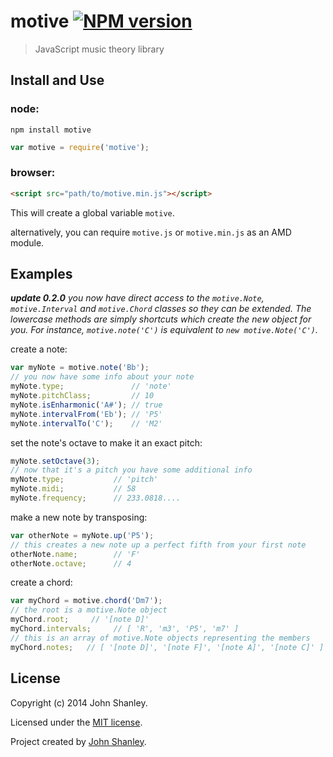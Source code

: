 # motive [![NPM version](https://badge.fury.io/js/motive.png)](http://badge.fury.io/js/motive)

> JavaScript music theory library

## Install and Use
### node:
```
npm install motive
```
```javascript
var motive = require('motive');
```
### browser:
```html
<script src="path/to/motive.min.js"></script>
```

This will create a global variable `motive`.

alternatively, you can require `motive.js` or `motive.min.js` as an AMD module.

## Examples

_**update 0.2.0** you now have direct access to the `motive.Note`, `motive.Interval` and `motive.Chord` classes so they can be extended. The lowercase methods are simply shortcuts which create the new object for you. For instance, `motive.note('C')` is equivalent to `new motive.Note('C')`._

create a note:
```javascript
var myNote = motive.note('Bb');
// you now have some info about your note
myNote.type;               // 'note'
myNote.pitchClass;         // 10
myNote.isEnharmonic('A#'); // true
myNote.intervalFrom('Eb'); // 'P5'
myNote.intervalTo('C');    // 'M2'
```

set the note's octave to make it an exact pitch:
```javascript
myNote.setOctave(3);
// now that it's a pitch you have some additional info
myNote.type;           // 'pitch'
myNote.midi;           // 58
myNote.frequency;      // 233.0818....
```

make a new note by transposing:
```javascript
var otherNote = myNote.up('P5');
// this creates a new note up a perfect fifth from your first note
otherNote.name;        // 'F'
otherNote.octave;      // 4
```

create a chord:
```javascript
var myChord = motive.chord('Dm7');
// the root is a motive.Note object
myChord.root;     // '[note D]'
myChord.intervals;     // [ 'R', 'm3', 'P5', 'm7' ]
// this is an array of motive.Note objects representing the members
myChord.notes;   // [ '[note D]', '[note F]', '[note A]', '[note C]' ]
```
## License
Copyright (c) 2014 John Shanley.

Licensed under the [MIT license](LICENSE-MIT).

Project created by [John Shanley](https://github.com/jshanley).
